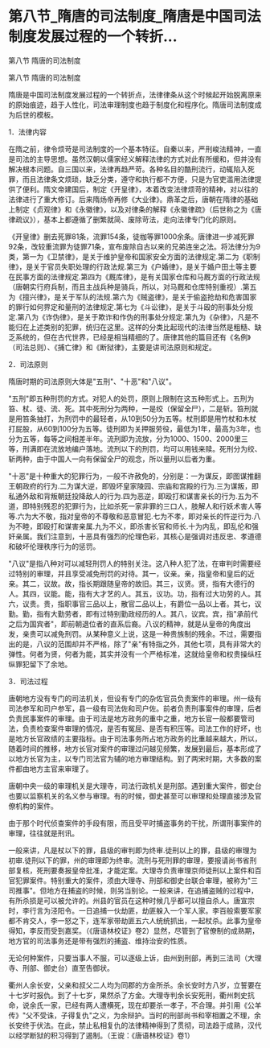 # 第八节_隋唐的司法制度_隋唐是中国司法制度发展过程的一个转折...

第八节 隋唐的司法制度

第八节 隋唐的司法制度

隋唐是中国司法制度发展过程的一个转折点，法律律条从这个时候起开始脱离原来的原始痕迹，趋于人性化，司法审理制度也趋于制度化和程序化。隋唐司法制度成为后世的模板。

1．法律内容

在隋之前，律令烦苛是司法制度的一个基本特征。自秦以来，严刑峻法精神，一直是司法的主导思想。虽然汉朝以儒家经义解释法律的方式对此有所缓和，但并没有解决根本问题。自三国以来，法律再趋严苛。各种名目的酷刑流行，动辄陷入死罪，而且法律条文烦琐，缺乏分类，遵守和执行都不方便，只是为官吏滥用法律提供了便利。隋文帝建国后，制定《开皇律》，本着改变法律烦苛的精神，对以往的法律进行了重大修订。后来隋炀帝再修《大业律》。鼎革之后，唐朝在隋律的基础上制定《贞观律》和《永徽律》，以及对律条的解释《永徽律疏》（后世称之为《唐律疏议》），基本上都遵循了删繁就简、废除苛法，走向法律专门化的原则。

《开皇律》删去死罪81条，流罪154条，徒枷等罪1000余条。唐律进一步减死罪92条，改较重流罪为徒罪71条，宣布废除自古以来的兄弟连坐之法。将法律分为9类，第一为《卫禁律》，是关于维护皇帝和国家安全方面的法律规定.第二为《职制律》，是关于官员失职处理的行政法规.第三为《户婚律》，是关于婚户田土等主要在民事方面的法律规定.第四为《厩库律》，是有关国家仓库和马厩方面的行政法规（唐朝实行府兵制，而且主战兵种是骑兵，所以，对马厩和仓库特别重视）.第五为《擅兴律》，是关于军队的法规.第六为《贼盗律》，是关于偷盗抢劫和危害国家的罪行如何界定和量刑的法律规定.第七为《斗讼律》，是关于斗殴的刑事处分规定.第八为《诈伪律》，是关于欺诈和作伪的刑事处分规定.第九为《杂律》，凡是不能归在上述类别的犯罪，统归在这里。这样的分类比起现代的法律当然是粗糙、缺乏系统的，但在古代世界，已经是相当精细的了。唐律其他的篇目还有《名例》（司法总则）、《捕亡律》和《断狱律》，主要是讲司法原则和规定。

2．司法原则

隋唐时期的司法原则大体是"五刑"、"十恶"和"八议"。

"五刑"即五种刑罚的方式。对犯人的处罚，原则上限制在这五种形式上。五刑为笞、杖、徒、流、死。其中死刑分为两种，一是绞（保留全尸），二是斩。笞刑就是用笞条抽打，为刑罚中的最轻者，从10到50分为五等。杖刑即是用竹杖和木杖打屁股，从60到100分为五等。徒刑即为关押服劳役，最低为1年，最高为3年，也分为五等，每等之间相差半年。流刑即为流放，分为1000、1500、2000里三等，刑满即在流放地编户落地。流刑以下的刑罚，均可以用钱来赎。死刑分为绞、斩两种，由于中国人一向有保留全尸的观念，所以量刑以后者为重。

"十恶"是十种重大的犯罪行为，一般不许赦免的，分别是：一为谋反，即图谋推翻王朝政府的行为.二为谋大逆，即毁坏皇家陵园、宗庙和宫殿的行为.三为谋叛，即私通外敌和背叛朝廷投降敌人的行为.四为恶逆，即殴打和谋害亲长的行为.五为不道，即特别残忍的犯罪行为，比如杀死一家非罪的三口人，肢解人和行妖术害人等等.六为大不敬，指对皇帝的不尊敬和恶意冒犯.七为不孝，即对亲长的忤逆行为.八为不睦，即殴打和谋害亲属.九为不义，即杀害长官和师长.十为内乱，即乱伦和强奸亲属。我们注意到，十恶具有强烈的伦理色彩，其核心是强调对违反忠、孝道德和破坏伦理秩序行为的惩罚。

"八议"是指八种对可以减轻刑罚人的特别关注。这八种人犯了法，在审判时需要经过特别的审理，并且享受减免刑罚的对待。其一，议亲。亲，指皇帝和皇后的近亲。其二，议故。故，指长期跟随皇帝的故旧。其三，议贤。贤，指有大德行的人。其四，议能。能，指有大才艺的人。其五，议功。功，指有过大功劳的人。其六，议贵。贵，指职事官三品以上，散官二品以上，有爵位一品以上者。其七，议勤。勤，指有大勤劳者，即有过特别勤政经历的人。其八，议宾。宾，指"承前代之后为国宾者"，即前朝退位者的直系后裔。八议的精神，就是从皇帝的角度出发，亲贵可以减免刑罚。从某种意义上说，这是一种贵族制的残余。不过，需要指出的是，八议的范围却并不严格，除了"亲"有特指之外，其他七项，具有非常大的弹性。何者为贤，何者为能，其实并没有一个严格标准，这就给皇帝和权贵操纵枉纵罪犯留下了余地。

3．司法过程

唐朝地方没有专门的司法机关，但设有专门的杂佐官员负责案件的审理。州一级有司法参军和司户参军，县一级有司法佐和司户佐。前者负责刑事案件的审理，后者负责民事案件的审理。由于司法是地方政务的重中之重，地方长官一般都要管司法，负责检查案件审理的情况，是否有冤屈、是否有积压等。司法工作的好坏，也是地方长官政绩的主要指标。由于司法事务所占地方政务的比重越来越大，所以，随着时间的推移，地方长官对案件的审理过问越见频繁，发展到最后，基本形成了以地方长官为主，以专门司法官为辅的地方审理结构。到了两宋时期，大多数的案件都由地方主官来审理了。

唐朝中央一级的审理机关是大理寺，司法行政机关是刑部。遇到重大案件，御史台也要以监察机关的名义参与审理。有的时候，御史甚至可以审理和处理直接涉及官僚机构的案件。

由于那个时代侦查案件的手段有限，而且受平时捕盗事务的干扰，所谓刑事案件的审理，往往就是刑讯。

一般来讲，凡是杖以下的罪，县级的审判即为终审.徒刑以上的罪，县级的审理为初审.徒刑以下的罪，州的审理即为终审。流刑与死刑罪的审理，要报请尚书省刑部复核，死刑要奏报皇帝批准，才能定案。大理寺负责审理京师徒刑以上案件和百官犯罪案件。特别重大的案件，须由大理寺、刑部和御史台联合审理，被称为"三司推事"。但地方在捕盗的时候，则另当别论。一般来讲，在追捕盗贼的过程中，有所杀损是可以被允许的。州县的官员在这种时候几乎都可以擅自杀人。唐宣宗时，李行言为泾阳令。一日追捕一伙劫匪，劫匪躲入一个军人家。李百般索要军家都不肯交人，李一怒之下，连军家带劫匪五六人统统抓出，一起杖杀。此事为皇帝得知，李反而受到嘉奖。（《唐语林校证》卷2）显然，尽管到了官僚制的成熟期，地方官的司法事务还是带有强烈的捕盗、维持治安的性质。

无论何种案件，只要当事人不服，可以逐级上诉，由州到刑部，再到三法司（大理寺、刑部、御史台）直至告御状。

衢州人余长安，父亲和叔父二人均为同郡的方金所杀。余长安时方八岁，立誓要在十七岁时报仇。到了十七岁，果然杀了方金。大理寺判余长安死刑，衢州刺史抗命，说余氏一家，已经有两人遭横死，现在却要杀一孝子，不合理。并引用《公羊传》"父不受诛，子得复仇"之义，为余辩护。当时的刑部尚书和宰相置之不理，余长安终于伏法。在此，禁止私相复仇的法律精神得到了贯彻，司法趋于成熟，汉代以经学断狱的积习得到了遏制。（王谠：《唐语林校证》卷1）